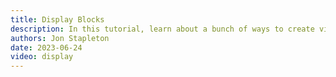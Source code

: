```yaml
---
title: Display Blocks
description: In this tutorial, learn about a bunch of ways to create visual output using the Micro:Bit's display.
authors: Jon Stapleton
date: 2023-06-24
video: display
---
```


